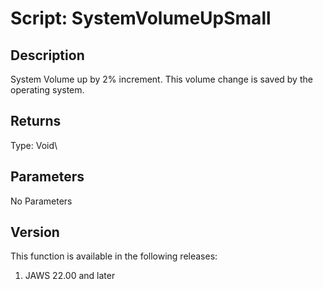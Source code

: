# Script: SystemVolumeUpSmall

## Description

System Volume up by 2% increment. This volume change is saved by the
operating system.

## Returns

Type: Void\

## Parameters

No Parameters

## Version

This function is available in the following releases:

1.  JAWS 22.00 and later
